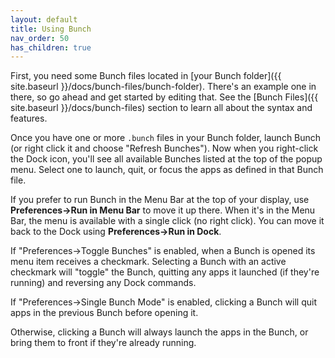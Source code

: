 ```yaml
---
layout: default
title: Using Bunch
nav_order: 50
has_children: true
---
```

First, you need some Bunch files located in [your Bunch folder]({{ site.baseurl }}/docs/bunch-files/bunch-folder). There's an example one in there, so go ahead and get started by editing that. See the [Bunch Files]({{ site.baseurl }}/docs/bunch-files) section to learn all about the syntax and features.

Once you have one or more `.bunch` files in your Bunch folder, launch Bunch (or right click it and choose "Refresh Bunches"). Now when you right-click the Dock icon, you'll see all available Bunches listed at the top of the popup menu. Select one to launch, quit, or focus the apps as defined in that Bunch file.

If you prefer to run Bunch in the Menu Bar at the top of your display, use __Preferences->Run in Menu Bar__ to move it up there. When it's in the Menu Bar, the menu is available with a single click (no right click). You can move it back to the Dock using __Preferences->Run in Dock__.

If "Preferences->Toggle Bunches" is enabled, when a Bunch is opened its menu item receives a checkmark. Selecting a Bunch with an active checkmark will "toggle" the Bunch, quitting any apps it launched (if they're running) and reversing any Dock commands.

If "Preferences->Single Bunch Mode" is enabled, clicking a Bunch will quit apps in the previous Bunch before opening it.

Otherwise, clicking a Bunch will always launch the apps in the Bunch, or bring them to front if they're already running.

